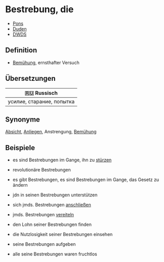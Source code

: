 # Bestrebung, die

- [Pons](https://de.pons.com/%C3%BCbersetzung/deutsch-als-fremdsprache/Bestrebung)
- [Duden](https://www.duden.de/rechtschreibung/Bestrebung)
- [DWDS](https://www.dwds.de/wb/Bestrebung)

## Definition

- [Bemühung](./Bemuehen.md), ernsthafter Versuch

## Übersetzungen

| 🇷🇺 Russisch               |
| ------------------------- |
| усилие, старание, попытка |

## Synonyme

[Absicht](./Absicht.md), [Anliegen](./Anliegen.md), Anstrengung, [Bemühung](./Bemuehen.md)

## Beispiele

- es sind Bestrebungen im Gange, ihn zu [stürzen](./stuerzen.md)

- revolutionäre Bestrebungen

- es gibt Bestrebungen, es sind Bestrebungen im Gange, das Gesetz zu ändern

- jdn in seinen Bestrebungen unterstützen

- sich jmds. Bestrebungen [anschließen](./anschliessen.md)

- jmds. Bestrebungen [vereiteln](./vereiteln.md)

- den Lohn seiner Bestrebungen finden

- die Nutzlosigkeit seiner Bestrebungen einsehen

- seine Bestrebungen aufgeben

- alle seine Bestrebungen waren fruchtlos
